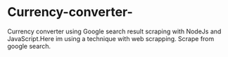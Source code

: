 # Currency-converter-
Currency converter using Google search result scraping with NodeJs and JavaScript.Here im using a technique with web scrapping. Scrape from google search.
